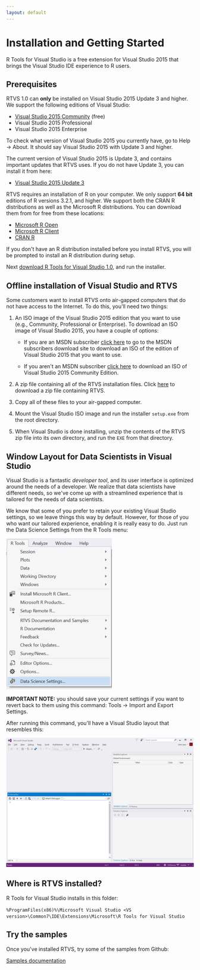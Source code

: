 ```yaml
---
layout: default
---
```


# Installation and Getting Started

R Tools for Visual Studio is a free extension for Visual Studio 2015 that brings
the Visual Studio IDE experience to R users. 

## Prerequisites

RTVS 1.0 can **only** be installed on Visual Studio 2015 Update 3 and higher. We
support the following editions of Visual Studio:

* [Visual Studio 2015 Community](https://www.visualstudio.com/en-us/products/visual-studio-community-vs.aspx) (free)
* Visual Studio 2015 Professional 
* Visual Studio 2015 Enterprise

To check what version of Visual Studio 2015 you currently have, go to Help -> 
About. It should say Visual Studio 2015 with Update 3 and higher.

The current version of Visual Studio 2015 is Update 3, and contains important
updates that RTVS uses. If you do not have Update 3, you can install it from
here:

* [Visual Studio 2015 Update 3](http://go.microsoft.com/fwlink/?LinkId=691129)

RTVS requires an installation of R on your computer. We only support
**64 bit** editions of R versions 3.2.1, and higher. We support both the CRAN R
distributions as well as the Microsoft R distributions. You can download them
from for free from these locations:

* [Microsoft R Open](https://mran.microsoft.com/download/)
* [Microsoft R Client](https://msdn.microsoft.com/en-us/microsoft-r/r-client-get-started)
* [CRAN R](https://cran.r-project.org/bin/windows/base/)

If you don't have an R distribution installed before you install RTVS, you will
be prompted to install an R distribution during setup.

Next [download R Tools for Visual Studio 1.0](https://aka.ms/rtvs-current), and
run the installer.

## Offline installation of Visual Studio and RTVS

Some customers want to install RTVS onto air-gapped computers that do not have
access to the Internet. To do this, you'll need two things:

1. An ISO image of the Visual Studio 2015 edition that you want to use (e.g.,
   Community, Professional or Enterprise). To download an ISO image of Visual
   Studio 2015, you have a couple of options:

    * If you are an MSDN subscriber [click
here](https://msdn.microsoft.com/en-us/subscriptions/hh442898.aspx) to go to the
MSDN subscribers download site to download an ISO of the edition of Visual
Studio 2015 that you want to use.

    * If you aren't an MSDN subscriber [click
here](https://www.microsoft.com/en-us/download/details.aspx?id=48146) to
download an ISO of Visual Studio 2015 Community Edition.

1. A zip file containing all of the RTVS installation files. Click
   [here](https://aka.ms/rtvs-current-zip) to download a zip file containing
   RTVS.

1. Copy all of these files to your air-gapped computer. 
1. Mount the Visual Studio ISO image and run the installer `setup.exe` from the
   root directory.
1. When Visual Studio is done installing, unzip the contents of the RTVS zip
   file into its own directory, and run the `EXE` from that directory.

## Window Layout for Data Scientists in Visual Studio

Visual Studio is a fantastic *developer tool*, and its user interface is
optimized around the needs of a developer. We realize that data scientists have
different needs, so we've come up with a streamlined experience that is tailored
for the needs of data scientists.

We know that some of you prefer to retain your existing Visual Studio settings,
so we leave things this way by default. However, for those of you who want our
tailored experience, enabling it is really easy to do. Just run the Data Science
Settings from the R Tools menu:

![](./media/RTVS-Installation-data-scientist-layout.png)
		
**IMPORTANT NOTE:** you should save your current settings if you want to revert
back to them using this command: Tools -> Import and Export Settings.

After running this command, you'll have a Visual Studio layout that resembles
this:

![](./media/RTVS-Installation-data-scientist-layout-result.png)

## Where is RTVS installed?

R Tools for Visual Studio installs in this folder:

`%ProgramFiles(x86)%\Microsoft Visual Studio <VS version>\Common7\IDE\Extensions\Microsoft\R Tools for Visual Studio`

## Try the samples

Once you've installed RTVS, try some of the samples from Github:

[Samples documentation](samples.html)

